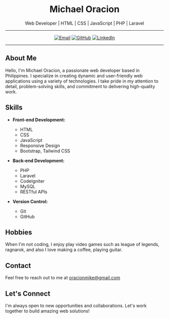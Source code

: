 <h1 align="center">Michael Oracion</h1>

<p align="center">Web Developer | HTML | CSS | JavaScript | PHP | Laravel</p>

---

<p align="center">
  <a href="mailto:oracionmike@gmail.com"><img src="https://img.shields.io/badge/Email-Me-<COLOR>.svg" alt="Email"></a>
  <a href="https://github.com/noicaromike"><img src="https://img.shields.io/badge/GitHub-Follow-<COLOR>.svg" alt="GitHub"></a>
  <a href="https://www.linkedin.com/in/michael-oracion-20b1591b0"><img src="https://img.shields.io/badge/LinkedIn-Connect-<COLOR>.svg" alt="LinkedIn"></a>
</p>

---

## About Me

Hello, I'm Michael Oracion, a passionate web developer based in Philippines. I specialize in creating dynamic and user-friendly web applications using a variety of technologies. I take pride in my attention to detail, problem-solving skills, and commitment to delivering high-quality work.

## Skills

- **Front-end Development:**
  - HTML
  - CSS
  - JavaScript
  - Responsive Design
  - Bootstrap, Tailwind CSS

- **Back-end Development:**
  - PHP
  - Laravel
  - CodeIgniter
  - MySQL
  - RESTful APIs

- **Version Control:**
  - Git
  - GitHub

## Hobbies

When I'm not coding, I enjoy play video games such as league of legends, ragnarok, and also I love making a coffee, playing guitar.

## Contact

Feel free to reach out to me at oracionmike@gmail.com

## Let's Connect

I'm always open to new opportunities and collaborations. Let's work together to build amazing web solutions!

